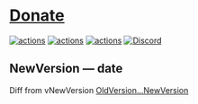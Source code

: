 # [Donate](https://github.com/Sophia-Community/SophiApp#donations)

[![actions](https://img.shields.io/badge/Sophia%20News-Telegram-blue?style=flat&logo=Telegram)](https://t.me/SophiaNews) [![actions](https://img.shields.io/badge/Sophia%20Chat-Telegram-blue?style=flat&logo=Telegram)](https://t.me/Sophia_Chat) [![actions](https://img.shields.io/github/workflow/status/Sophia-Community/SophiApp/Build%20Release?label=GitHub%20Actions&logo=GitHub)](https://github.com/Sophia-Community/SophiApp/actions) [![Discord](https://discordapp.com/api/guilds/1006179075263561779/widget.png?style=shield)](https://discord.gg/sSryhaEv79)

## NewVersion — date

Diff from vNewVersion
[OldVersion...NewVersion](https://github.com/Sophia-Community/SophiApp/compare/OldVersion...NewVersion)
